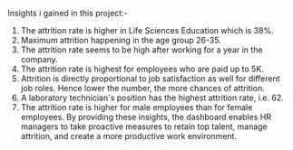 Insights i gained in this project:-
1.	The attrition rate is higher in Life Sciences Education which is 38%.
2.	Maximum attrition happening in the age group 26-35.
3.	The attrition rate seems to be high after working for a year in the company.
4.	The attrition rate is highest for employees who are paid up to 5K.
5.	Attrition is directly proportional to job satisfaction as well for different job roles. Hence lower the number, the more chances of attrition.
6.	A laboratory technician's position has the highest attrition rate, i.e. 62.
7.	The attrition rate is higher for male employees than for female employees.
By providing these insights, the dashboard enables HR managers to take proactive measures to retain top talent, manage attrition, and create a more productive work environment.
